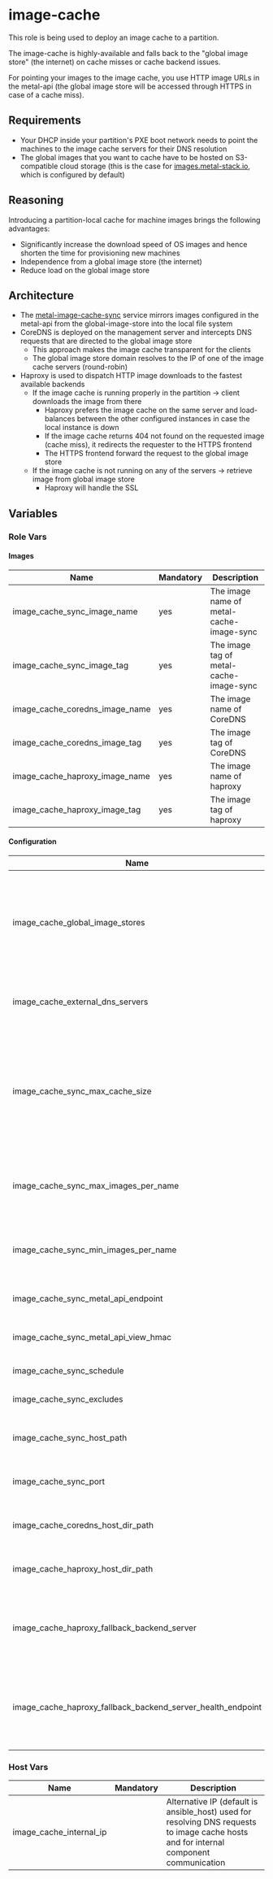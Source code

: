 # image-cache

This role is being used to deploy an image cache to a partition.

The image-cache is highly-available and falls back to the "global image store" (the internet) on cache misses or cache backend issues.

For pointing your images to the image cache, you use HTTP image URLs in the metal-api (the global image store will be accessed through HTTPS in case of a cache miss).

## Requirements

- Your DHCP inside your partition's PXE boot network needs to point the machines to the image cache servers for their DNS resolution
- The global images that you want to cache have to be hosted on S3-compatible cloud storage (this is the case for [images.metal-stack.io](https://images.metal-stack.io/), which is configured by default)

## Reasoning

Introducing a partition-local cache for machine images brings the following advantages:

- Significantly increase the download speed of OS images and hence shorten the time for provisioning new machines
- Independence from a global image store (the internet)
- Reduce load on the global image store

## Architecture

- The [metal-image-cache-sync](https://github.com/metal-stack/metal-image-cache-sync) service mirrors images configured in the metal-api from the global-image-store into the local file system
- CoreDNS is deployed on the management server and intercepts DNS requests that are directed to the global image store
  - This approach makes the image cache transparent for the clients
  - The global image store domain resolves to the IP of one of the image cache servers (round-robin)
- Haproxy is used to dispatch HTTP image downloads to the fastest available backends
  - If the image cache is running properly in the partition -> client downloads the image from there
    - Haproxy prefers the image cache on the same server and load-balances between the other configured instances in case the local instance is down
    - If the image cache returns 404 not found on the requested image (cache miss), it redirects the requester to the HTTPS frontend
    - The HTTPS frontend forward the request to the global image store
  - If the image cache is not running on any of the servers -> retrieve image from global image store
    - Haproxy will handle the SSL

## Variables

### Role Vars

#### Images

| Name                           | Mandatory | Description                              |
| ------------------------------ | --------- | ---------------------------------------- |
| image_cache_sync_image_name    | yes       | The image name of metal-cache-image-sync |
| image_cache_sync_image_tag     | yes       | The image tag of metal-cache-image-sync  |
| image_cache_coredns_image_name | yes       | The image name of CoreDNS                |
| image_cache_coredns_image_tag  | yes       | The image tag of CoreDNS                 |
| image_cache_haproxy_image_name | yes       | The image name of haproxy                |
| image_cache_haproxy_image_tag  | yes       | The image tag of haproxy                 |

#### Configuration

| Name                                                        | Mandatory | Description                                                                                                               |
| ----------------------------------------------------------- | --------- | ------------------------------------------------------------------------------------------------------------------------- |
| image_cache_global_image_stores                             |           | The image store addresses for which the DNS requests are intercepted and pointed to the image cache                       |
| image_cache_external_dns_servers                            |           | DNS servers that are used for resolving all other DNS requests                                                            |
| image_cache_sync_max_cache_size                             |           | Maximum size that the cache should have in the end (can exceed if min amount of images for all image variants is reached) |
| image_cache_sync_max_images_per_name                        |           | Maximum amount of images to cache for an image variant                                                                    |
| image_cache_sync_min_images_per_name                        |           | Minimum amount of images to keep of an image variant                                                                      |
| image_cache_sync_metal_api_endpoint                         | yes       | Endpoint of the metal-api                                                                                                 |
| image_cache_sync_metal_api_view_hmac                        | yes       | HMAC of the metal-api (requires view access)                                                                              |
| image_cache_sync_schedule                                   |           | Cron sync schedule                                                                                                        |
| image_cache_sync_excludes                                   |           | URL paths to exclude from the sync                                                                                        |
| image_cache_sync_host_path                                  |           | Root path of where to store the images                                                                                    |
| image_cache_sync_port                                       |           | The image tag of metal-cache-image-sync                                                                                   |
| image_cache_coredns_host_dir_path                           |           | The host path for CoreDNS configuration                                                                                   |
| image_cache_haproxy_host_dir_path                           |           | The host path for haproxy configuration                                                                                   |
| image_cache_haproxy_fallback_backend_server                 |           | The domain name of the "global image store" (internet, must have valid HTTPS)                                             |
| image_cache_haproxy_fallback_backend_server_health_endpoint |           | The health endpoint which is expected to return 200 of the "global image store"                                           |

### Host Vars

| Name                    | Mandatory | Description                                                                                                                            |
| ----------------------- | --------- | -------------------------------------------------------------------------------------------------------------------------------------- |
| image_cache_internal_ip |           | Alternative IP (default is ansible_host) used for resolving DNS requests to image cache hosts and for internal component communication |
